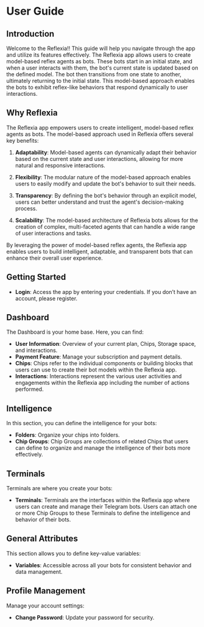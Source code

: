 # User Guide

## Introduction
Welcome to the Reflexia!! This guide will help you navigate through the app and utilize its features effectively.
The Reflexia app allows users to create model-based reflex agents as bots. These bots start in an initial state, and when a user interacts with them, the bot's current state is updated based on the defined model. The bot then transitions from one state to another, ultimately returning to the initial state. This model-based approach enables the bots to exhibit reflex-like behaviors that respond dynamically to user interactions.

## Why Reflexia

The Reflexia app empowers users to create intelligent, model-based reflex agents as bots. The model-based approach used in Reflexia offers several key benefits:

1. **Adaptability**: Model-based agents can dynamically adapt their behavior based on the current state and user interactions, allowing for more natural and responsive interactions.

2. **Flexibility**: The modular nature of the model-based approach enables users to easily modify and update the bot's behavior to suit their needs.

3. **Transparency**: By defining the bot's behavior through an explicit model, users can better understand and trust the agent's decision-making process.

4. **Scalability**: The model-based architecture of Reflexia bots allows for the creation of complex, multi-faceted agents that can handle a wide range of user interactions and tasks.

By leveraging the power of model-based reflex agents, the Reflexia app enables users to build intelligent, adaptable, and transparent bots that can enhance their overall user experience.

## Getting Started
- **Login**: Access the app by entering your credentials. If you don’t have an account, please register.

## Dashboard
The Dashboard is your home base. Here, you can find:
- **User Information**: Overview of your current plan, Chips, Storage space, and interactions.
- **Payment Feature**: Manage your subscription and payment details.
- **Chips**: Chips refer to the individual components or building blocks that users can use to create their bot models within the Reflexia app.
- **Interactions**:  Interactions represent the various user activities and engagements within the Reflexia app including the number of actions performed.

## Intelligence
In this section, you can define the intelligence for your bots:
- **Folders**: Organize your chips into folders.
- **Chip Groups**: Chip Groups are collections of related Chips that users can define to organize and manage the intelligence of their bots more effectively.

## Terminals
Terminals are where you create your bots:
- **Terminals**: Terminals are the interfaces within the Reflexia app where users can create and manage their Telegram bots. Users can attach one or more Chip Groups to these Terminals to define the intelligence and behavior of their bots.

## General Attributes
This section allows you to define key-value variables:
- **Variables**: Accessible across all your bots for consistent behavior and data management.

## Profile Management
Manage your account settings:
- **Change Password**: Update your password for security.